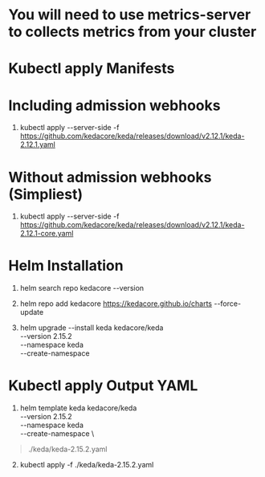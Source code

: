 # You will need to use metrics-server to collects metrics from your cluster

# Kubectl apply Manifests

  # Including admission webhooks
  1. kubectl apply --server-side -f https://github.com/kedacore/keda/releases/download/v2.12.1/keda-2.12.1.yaml

  # Without admission webhooks (Simpliest)
  1. kubectl apply --server-side -f https://github.com/kedacore/keda/releases/download/v2.12.1/keda-2.12.1-core.yaml

# Helm Installation

1. helm search repo kedacore --version

2. helm repo add kedacore https://kedacore.github.io/charts --force-update

3. helm upgrade --install keda kedacore/keda \
  --version 2.15.2 \
  --namespace keda \
  --create-namespace

# Kubectl apply Output YAML

1. helm template keda kedacore/keda \
  --version 2.15.2 \
  --namespace keda \
  --create-namespace \
  > ./keda/keda-2.15.2.yaml

2. kubectl apply -f ./keda/keda-2.15.2.yaml
